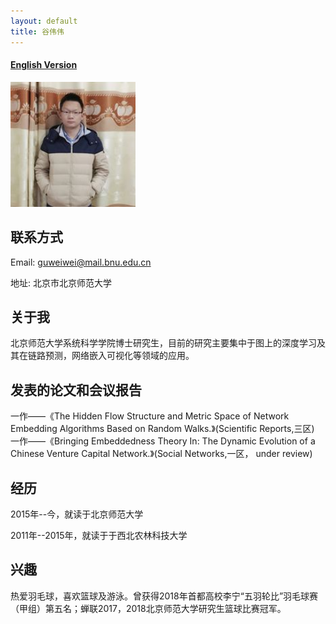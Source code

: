 ```yaml
---
layout: default
title: 谷伟伟
---
```



#### [English Version](https://bnusss.github.io/person/gu-wei-wei.html)


<img src="/img/people/gongli.png" height="200px" width="200px" />


## 联系方式

Email: guweiwei@mail.bnu.edu.cn

地址: 北京市北京师范大学


## 关于我

北京师范大学系统科学学院博士研究生，目前的研究主要集中于图上的深度学习及其在链路预测，网络嵌入可视化等领域的应用。

## 发表的论文和会议报告

一作——《The Hidden Flow Structure and Metric Space of Network Embedding Algorithms Based on Random Walks.》(Scientific Reports,三区)
一作——《Bringing Embeddedness Theory In: The Dynamic Evolution of a Chinese Venture Capital Network.》(Social Networks,一区， under review)
## 经历

2015年--今，就读于北京师范大学

2011年--2015年，就读于于西北农林科技大学

## 兴趣
热爱羽毛球，喜欢篮球及游泳。曾获得2018年首都高校李宁“五羽轮比”羽毛球赛（甲组）第五名；蝉联2017，2018北京师范大学研究生篮球比赛冠军。
